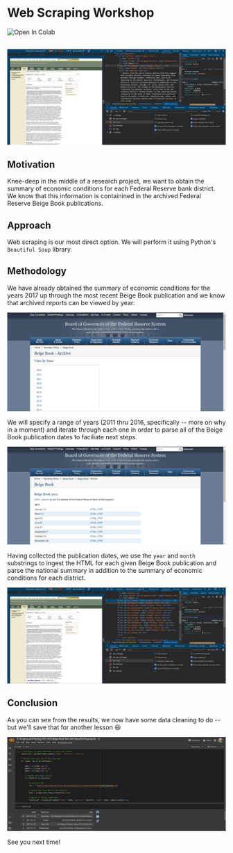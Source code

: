 # Web Scraping Workshop

<a href="https://colab.research.google.com/drive/1HmdXZYcRkHUxfcBv3m6LbI-aodAjjsDW?usp=sharing&#offline=true&sandboxMode=true" style="text-decoration: none;" target="_blank">
  <img src="https://colab.research.google.com/assets/colab-badge.svg" alt="Open In Colab"/>
</a>
<br>
<br>

![](https://raw.githubusercontent.com/nickmccarty/web-scraping-workshop/main/images/beige-book-scraping-screenshot.jpg)

## Motivation

Knee-deep in the middle of a research project, we want to obtain the summary of economic conditions for each Federal Reserve bank district. We know that this information is containined in the archived Federal Reserve Beige Book publications.

## Approach

Web scraping is our most direct option. We will perform it using Python's `Beautiful Soup` library.

## Methodology

We have already obtained the summary of economic conditions for the years 2017 up through the most recent Beige Book publication and we know that archived reports can be viewed by year:

![](https://raw.githubusercontent.com/nickmccarty/web-scraping-workshop/main/images/beige-book-scraping-screenshot-2.jpg) 

We will specify a range of years (2011 thru 2016, specifically -- more on why in a moment) and iterate through each one in order to parse all of the Beige Book publication dates to faciliate next steps.

![](https://raw.githubusercontent.com/nickmccarty/web-scraping-workshop/main/images/beige-book-scraping-screenshot-3.jpg) 

Having collected the publication dates, we use the `year` and `month` substrings to ingest the HTML for each given Beige Book publication and parse the national summary in addition to the summary of economic conditions for each district.

![](https://raw.githubusercontent.com/nickmccarty/web-scraping-workshop/main/images/beige-book-scraping-screenshot-4.jpg) 

## Conclusion

As you can see from the results, we now have some data cleaning to do -- but we'll save that for another lesson 😆

![](https://raw.githubusercontent.com/nickmccarty/web-scraping-workshop/main/images/beige-book-scraping-screenshot-5.jpg) 

See you next time!
